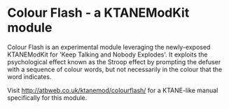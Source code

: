 # Colour Flash - a KTANEModKit module
Colour Flash is an experimental module leveraging the newly-exposed KTANEModKit for 'Keep Talking and Nobody Explodes'. It exploits the psychological effect known as the Stroop effect by prompting the defuser with a sequence of colour words, but not necessarily in the colour that the word indicates.

Visit http://atbweb.co.uk/ktanemod/colourflash/ for a KTANE-like manual specifically for this module.

